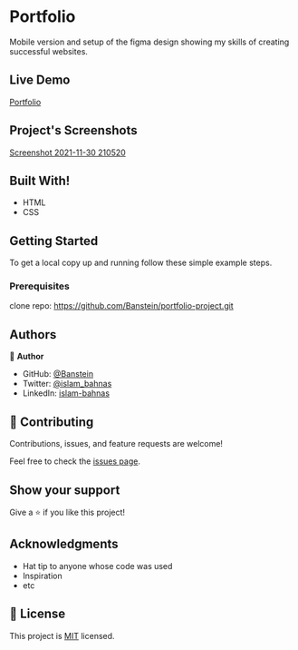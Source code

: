 # Portfolio
Mobile version and setup of the figma design showing my skills of creating successful websites.
## Live Demo

[Portfolio](https://banstein.github.io/portfolio-project/)

## Project's Screenshots

[Screenshot 2021-11-30 210520](https://user-images.githubusercontent.com/35707975/144111607-aa761404-3759-4822-9a6d-01c427b70466.png)


## Built With!

- HTML
- CSS

## Getting Started

To get a local copy up and running follow these simple example steps.

### Prerequisites

clone repo: https://github.com/Banstein/portfolio-project.git

## Authors

👤 **Author**

- GitHub: [@Banstein](https://github.com/Banstein)
- Twitter: [@islam_bahnas](https://twitter.com/islam_bahnas)
- LinkedIn: [islam-bahnas](www.linkedin.com/in/islam-bahnas)


## 🤝 Contributing

Contributions, issues, and feature requests are welcome!

Feel free to check the [issues page](../../issues/).

## Show your support

Give a ⭐️ if you like this project!

## Acknowledgments

- Hat tip to anyone whose code was used
- Inspiration
- etc

## 📝 License

This project is [MIT](./LICENSE) licensed.

